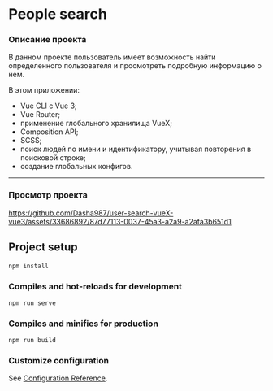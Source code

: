 # People search
### Описание проекта

В данном проекте пользователь имеет возможность найти определенного пользователя и просмотреть подробную информацию о нем.

В этом приложении:

- Vue CLI с Vue 3;
- Vue Router;
- применение глобального хранилища VueX;
- Composition API;
- SCSS;
- поиск людей по имени и идентификатору, учитывая повторения в поисковой строке;
- создание глобальных конфигов.

---

### Просмотр проекта

https://github.com/Dasha987/user-search-vueX-vue3/assets/33686892/87d77113-0037-45a3-a2a9-a2afa3b651d1

## Project setup
```
npm install
```

### Compiles and hot-reloads for development
```
npm run serve
```

### Compiles and minifies for production
```
npm run build
```

### Customize configuration
See [Configuration Reference](https://cli.vuejs.org/config/).
